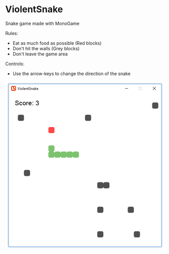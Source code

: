 # ViolentSnake
Snake game made with MonoGame

Rules:
- Eat as much food as possible (Red blocks)
- Don't hit the walls (Grey blocks)
- Don't leave the game area

Controls:
- Use the arrow-keys to change the direction of the snake

![Game picture](https://github.com/RasmusAgergaard/ViolentSnake/blob/master/readme_gfx/snake_game.png)
